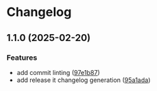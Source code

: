 # Changelog

## 1.1.0 (2025-02-20)

### Features

* add commit linting ([97e1b87](https://github.com/RichForever/tt-theme-settings/commit/97e1b87d0d3dfdeba109e3a0f29fd4ac90ccf4f0))
* add release it changelog generation ([95a1ada](https://github.com/RichForever/tt-theme-settings/commit/95a1adab1f28c90326e54ee97b8686c80cba5ca1))
